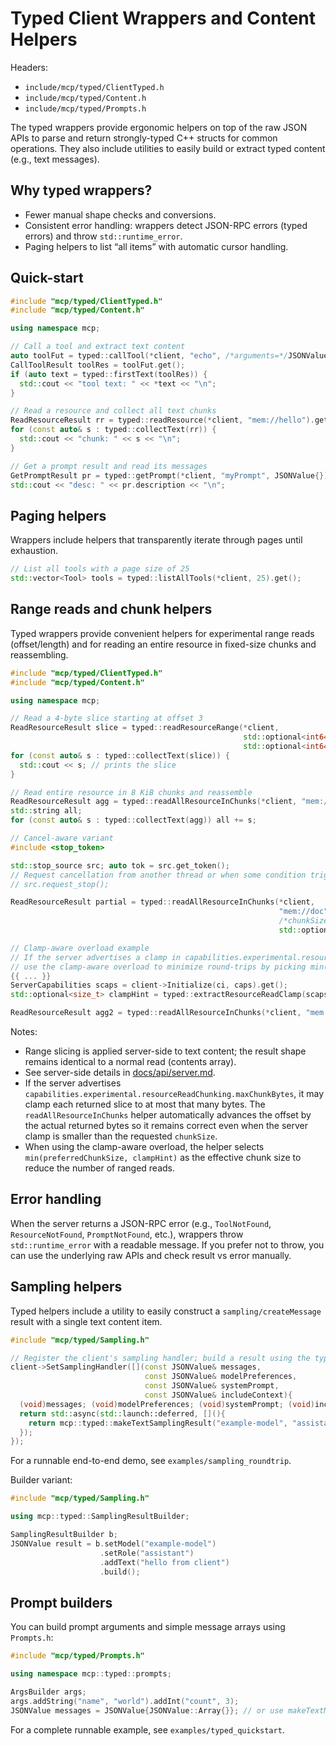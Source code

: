 <!--
==========================================================================================================
SPDX-License-Identifier: MIT
Copyright (c) 2025 Vinny Parla
File: docs/api/typed.md
Purpose: Typed client wrappers and content helpers quick-start
==========================================================================================================
-->
# Typed Client Wrappers and Content Helpers

Headers:
- `include/mcp/typed/ClientTyped.h`
- `include/mcp/typed/Content.h`
- `include/mcp/typed/Prompts.h`

The typed wrappers provide ergonomic helpers on top of the raw JSON APIs to parse and return strongly-typed C++ structs for common operations. They also include utilities to easily build or extract typed content (e.g., text messages).

## Why typed wrappers?
- Fewer manual shape checks and conversions.
- Consistent error handling: wrappers detect JSON-RPC errors (typed errors) and throw `std::runtime_error`.
- Paging helpers to list “all items” with automatic cursor handling.

## Quick-start

```cpp
#include "mcp/typed/ClientTyped.h"
#include "mcp/typed/Content.h"

using namespace mcp;

// Call a tool and extract text content
auto toolFut = typed::callTool(*client, "echo", /*arguments=*/JSONValue{JSONValue::Object{}});
CallToolResult toolRes = toolFut.get();
if (auto text = typed::firstText(toolRes)) {
  std::cout << "tool text: " << *text << "\n";
}

// Read a resource and collect all text chunks
ReadResourceResult rr = typed::readResource(*client, "mem://hello").get();
for (const auto& s : typed::collectText(rr)) {
  std::cout << "chunk: " << s << "\n";
}

// Get a prompt result and read its messages
GetPromptResult pr = typed::getPrompt(*client, "myPrompt", JSONValue{}).get();
std::cout << "desc: " << pr.description << "\n";
```

## Paging helpers

Wrappers include helpers that transparently iterate through pages until exhaustion.

```cpp
// List all tools with a page size of 25
std::vector<Tool> tools = typed::listAllTools(*client, 25).get();
```

## Range reads and chunk helpers

Typed wrappers provide convenient helpers for experimental range reads (offset/length) and for reading an entire resource in fixed-size chunks and reassembling.

```cpp
#include "mcp/typed/ClientTyped.h"
#include "mcp/typed/Content.h"

using namespace mcp;

// Read a 4-byte slice starting at offset 3
ReadResourceResult slice = typed::readResourceRange(*client,
                                                    std::optional<int64_t>(3),
                                                    std::optional<int64_t>(4)).get();
for (const auto& s : typed::collectText(slice)) {
  std::cout << s; // prints the slice
}

// Read entire resource in 8 KiB chunks and reassemble
ReadResourceResult agg = typed::readAllResourceInChunks(*client, "mem://doc", /*chunkSize*/ 8192).get();
std::string all;
for (const auto& s : typed::collectText(agg)) all += s;

// Cancel-aware variant
#include <stop_token>

std::stop_source src; auto tok = src.get_token();
// Request cancellation from another thread or when some condition triggers
// src.request_stop();

ReadResourceResult partial = typed::readAllResourceInChunks(*client,
                                                            "mem://doc",
                                                            /*chunkSize*/ 8192,
                                                            std::optional<std::stop_token>(tok)).get();

// Clamp-aware overload example
// If the server advertises a clamp in capabilities.experimental.resourceReadChunking.maxChunkBytes,
// use the clamp-aware overload to minimize round-trips by picking min(preferred, clamp).
{{ ... }}
ServerCapabilities scaps = client->Initialize(ci, caps).get();
std::optional<size_t> clampHint = typed::extractResourceReadClamp(scaps);

ReadResourceResult agg2 = typed::readAllResourceInChunks(*client, "mem://doc", /*preferredChunkSize*/ 8192, clampHint).get();
```

Notes:

- Range slicing is applied server-side to text content; the result shape remains identical to a normal read (contents array).
- See server-side details in [docs/api/server.md](./server.md#resource-read-chunking-experimental).
- If the server advertises `capabilities.experimental.resourceReadChunking.maxChunkBytes`, it may clamp each returned slice to at most that many bytes. The `readAllResourceInChunks` helper automatically advances the offset by the actual returned bytes so it remains correct even when the server clamp is smaller than the requested `chunkSize`.
- When using the clamp-aware overload, the helper selects `min(preferredChunkSize, clampHint)` as the effective chunk size to reduce the number of ranged reads.

## Error handling

When the server returns a JSON-RPC error (e.g., `ToolNotFound`, `ResourceNotFound`, `PromptNotFound`, etc.), wrappers throw `std::runtime_error` with a readable message. If you prefer not to throw, you can use the underlying raw APIs and check result vs error manually.

## Sampling helpers

Typed helpers include a utility to easily construct a `sampling/createMessage` result with a single text content item.

```cpp
#include "mcp/typed/Sampling.h"

// Register the client's sampling handler; build a result using the typed helper
client->SetSamplingHandler([](const JSONValue& messages,
                              const JSONValue& modelPreferences,
                              const JSONValue& systemPrompt,
                              const JSONValue& includeContext){
  (void)messages; (void)modelPreferences; (void)systemPrompt; (void)includeContext;
  return std::async(std::launch::deferred, [](){
    return mcp::typed::makeTextSamplingResult("example-model", "assistant", "hello from client");
  });
});
```

For a runnable end-to-end demo, see `examples/sampling_roundtrip`.

Builder variant:

```cpp
#include "mcp/typed/Sampling.h"

using mcp::typed::SamplingResultBuilder;

SamplingResultBuilder b;
JSONValue result = b.setModel("example-model")
                    .setRole("assistant")
                    .addText("hello from client")
                    .build();
```

## Prompt builders

You can build prompt arguments and simple message arrays using `Prompts.h`:

```cpp
#include "mcp/typed/Prompts.h"

using namespace mcp::typed::prompts;

ArgsBuilder args;
args.addString("name", "world").addInt("count", 3);
JSONValue messages = JSONValue{JSONValue::Array{}}; // or use makeTextMessages({"hello"})
```

For a complete runnable example, see `examples/typed_quickstart`.
